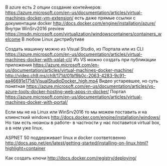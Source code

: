 В azure есть 2 опции создание контейнеров: https://azure.microsoft.com/en-us/documentation/articles/virtual-machines-docker-vm-extension/ есть даже прямые ссылки с документации docker http://docs.docker.com/engine/installation/azure/
	Внутри WinSrv2016 preview https://msdn.microsoft.com/virtualization/windowscontainers/containers_welcome 
	В любом Linux дистрибутиве

Создать машинку можно из Visual Studio, из Портала или из CLI
	https://azure.microsoft.com/en-us/documentation/articles/virtual-machines-docker-with-xplat-cli/
Из VS можно создать при публикации приложения 
	https://azure.microsoft.com/en-us/documentation/articles/virtual-machines-docker-machine/ 
	http://video.ch9.ms/ch9/171d/01bf9b0c-2063-4283-9c91-aa46691e171d/VisualStudioDocker_high.mp4 Видео устаревшее, но суть понятная
	https://azure.microsoft.com/en-us/documentation/articles/vs-azure-tools-docker-hosting-web-apps-in-docker/
Портал https://azure.microsoft.com/en-us/documentation/articles/virtual-machines-docker-with-portal/ 
	
Если мы не на Linux или WinSrv2016 то мы можем поставить и на клиенсткий windows http://docs.docker.com/engine/installation/windows/ Но там есть нюансы в работе- в частности у нас поставится virtual box, а в нем уже linux.

ASPNET 50 поддерживает linux и docker соответсвенно http://docs.asp.net/en/latest/getting-started/installing-on-linux.html?highlight=container	

Как создать ключи http://docs.docker.com/registry/deploying/